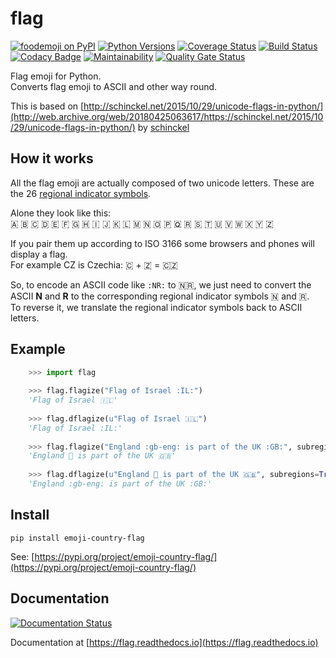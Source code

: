 flag
====

[![foodemoji on PyPI](https://img.shields.io/pypi/v/emoji-country-flag.svg)](https://pypi.python.org/pypi/emoji-country-flag)
[![Python Versions](https://img.shields.io/pypi/pyversions/emoji-country-flag.svg)](https://pypi.python.org/pypi/emoji-country-flag)
[![Coverage Status](https://coveralls.io/repos/github/cvzi/flag/badge.svg?branch=master)](https://coveralls.io/github/cvzi/flag?branch=master)
[![Build Status](https://travis-ci.org/cvzi/flag.svg?branch=master)](https://travis-ci.org/cvzi/flag)
[![Codacy Badge](https://api.codacy.com/project/badge/Grade/e897c2f701ee44f5aa36457d0ab1a84a)](https://app.codacy.com/app/cvzi/flag?utm_source=github.com&utm_medium=referral&utm_content=cvzi/flag&utm_campaign=Badge_Grade_Dashboard)
[![Maintainability](https://api.codeclimate.com/v1/badges/cf1f88720896db4d1b0a/maintainability)](https://codeclimate.com/github/cvzi/flag/maintainability)
[![Quality Gate Status](https://sonarcloud.io/api/project_badges/measure?project=cvzi_flag&metric=alert_status)](https://sonarcloud.io/dashboard?id=cvzi_flag)

Flag emoji for Python.  
Converts flag emoji to ASCII and other way round.

This is based on [http://schinckel.net/2015/10/29/unicode-flags-in-python/](http://web.archive.org/web/20180425063617/https://schinckel.net/2015/10/29/unicode-flags-in-python/) by [schinckel](https://github.com/schinckel/)

How it works
-----------

All the flag emoji are actually composed of two unicode letters. These are the 26 [regional indicator symbols](https://en.wikipedia.org/wiki/Regional_Indicator_Symbol).

Alone they look like this:  
🇦 🇧 🇨 🇩 🇪 🇫 🇬 🇭 🇮 🇯 🇰 🇱 🇲 🇳 🇴 🇵 🇶 🇷 🇸 🇹 🇺 🇻 🇼 🇽 🇾 🇿

If you pair them up according to ISO 3166 some browsers and phones will display a flag.  
For example CZ is Czechia: 🇨 + 🇿 = 🇨🇿

So, to encode an ASCII code like `:NR:` to 🇳🇷, we just need to convert the ASCII **N** and **R** to the corresponding regional indicator symbols 🇳 and 🇷.  
To reverse it, we translate the regional indicator symbols back to ASCII letters.

Example
-------

```python
    >>> import flag
    
    >>> flag.flagize("Flag of Israel :IL:")
    'Flag of Israel 🇮🇱'
    
    >>> flag.dflagize(u"Flag of Israel 🇮🇱")
    'Flag of Israel :IL:'
    
    >>> flag.flagize("England :gb-eng: is part of the UK :GB:", subregions=True)
    'England 🏴󠁧󠁢󠁥󠁮󠁧󠁿 is part of the UK 🇬🇧'
    
    >>> flag.dflagize(u"England 🏴󠁧󠁢󠁥󠁮󠁧󠁿 is part of the UK 🇬🇧", subregions=True)
    'England :gb-eng: is part of the UK :GB:'
```

Install
-------

`pip install emoji-country-flag`

See: [https://pypi.org/project/emoji-country-flag/](https://pypi.org/project/emoji-country-flag/)

Documentation
-------------

[![Documentation Status](https://readthedocs.org/projects/flag/badge/?version=latest)](https://flag.readthedocs.io/en/latest/?badge=latest)

Documentation at [https://flag.readthedocs.io](https://flag.readthedocs.io)
